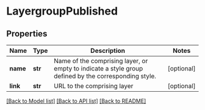 # LayergroupPublished

## Properties
Name | Type | Description | Notes
------------ | ------------- | ------------- | -------------
**name** | **str** | Name of the comprising layer, or empty to indicate a style group defined by the corresponding style. | [optional] 
**link** | **str** | URL to the comprising layer | [optional] 

[[Back to Model list]](../README.md#documentation-for-models) [[Back to API list]](../README.md#documentation-for-api-endpoints) [[Back to README]](../README.md)

